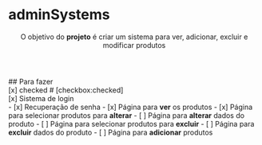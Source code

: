 # adminSystems
<header>
  <p>O objetivo do <b>projeto</b> é criar um sistema para ver, adicionar, excluir e modificar produtos</p>
</header>
## Para fazer
<br>
[x] checked   # [checkbox:checked]
<br>
[x] Sistema de login
<br>
  - [x] Recuperação de senha
  - [x] Página para <b>ver</b> os produtos
  - [x] Página para selecionar produtos para <b>alterar</b>
    - [ ] Página para <b>alterar</b> dados do produto
  - [ ] Página para selecionar produtos para <b>excluir</b>
    - [ ] Página para <b>excluir</b> dados do produto
  - [ ] Página para <b>adicionar</b> produtos


